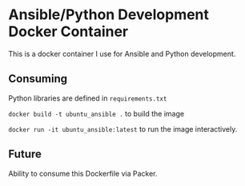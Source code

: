 # Ansible/Python Development Docker Container

This is a docker container I use for Ansible and Python development.

## Consuming

Python libraries are defined in `requirements.txt`

`docker build -t ubuntu_ansible .` to build the image

`docker run -it ubuntu_ansible:latest` to run the image interactively.

## Future

Ability to consume this Dockerfile via Packer.
